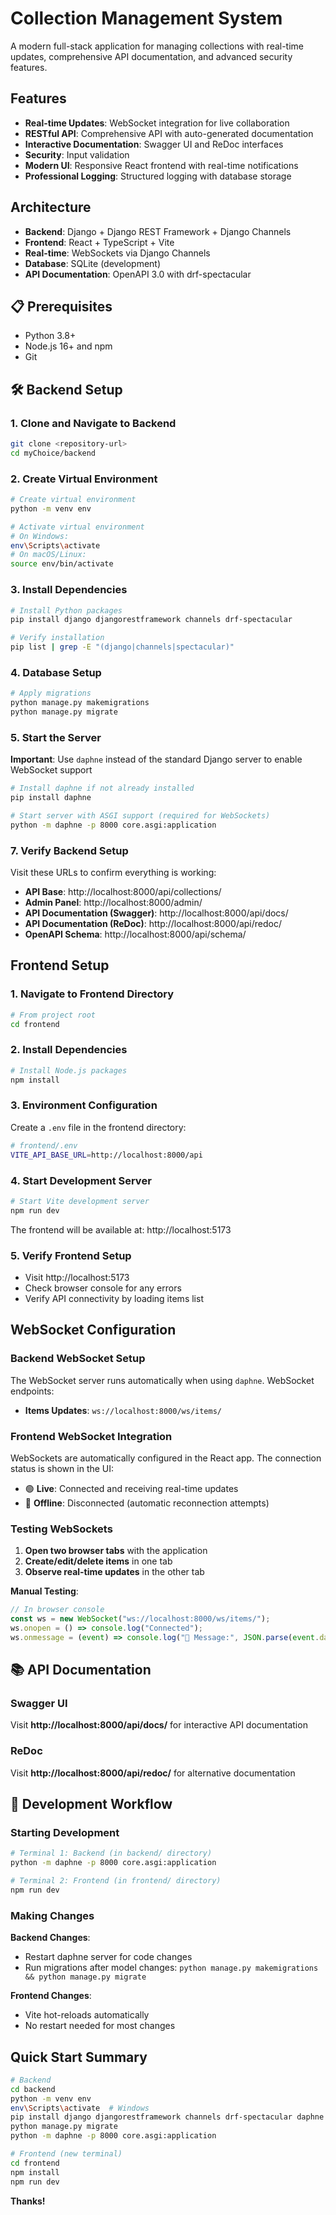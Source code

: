 # Collection Management System

A modern full-stack application for managing collections with real-time updates, comprehensive API documentation, and advanced security features.

## Features

- **Real-time Updates**: WebSocket integration for live collaboration
- **RESTful API**: Comprehensive API with auto-generated documentation
- **Interactive Documentation**: Swagger UI and ReDoc interfaces
- **Security**: Input validation
- **Modern UI**: Responsive React frontend with real-time notifications
- **Professional Logging**: Structured logging with database storage

## Architecture

- **Backend**: Django + Django REST Framework + Django Channels
- **Frontend**: React + TypeScript + Vite
- **Real-time**: WebSockets via Django Channels
- **Database**: SQLite (development)
- **API Documentation**: OpenAPI 3.0 with drf-spectacular

## 📋 Prerequisites

- Python 3.8+
- Node.js 16+ and npm
- Git

## 🛠️ Backend Setup

### 1. Clone and Navigate to Backend

```bash
git clone <repository-url>
cd myChoice/backend
```

### 2. Create Virtual Environment

```bash
# Create virtual environment
python -m venv env

# Activate virtual environment
# On Windows:
env\Scripts\activate
# On macOS/Linux:
source env/bin/activate
```

### 3. Install Dependencies

```bash
# Install Python packages
pip install django djangorestframework channels drf-spectacular

# Verify installation
pip list | grep -E "(django|channels|spectacular)"
```

### 4. Database Setup

```bash
# Apply migrations
python manage.py makemigrations
python manage.py migrate
```

### 5. Start the Server

**Important**: Use `daphne` instead of the standard Django server to enable WebSocket support

```bash
# Install daphne if not already installed
pip install daphne

# Start server with ASGI support (required for WebSockets)
python -m daphne -p 8000 core.asgi:application
```

### 7. Verify Backend Setup

Visit these URLs to confirm everything is working:

- **API Base**: http://localhost:8000/api/collections/
- **Admin Panel**: http://localhost:8000/admin/
- **API Documentation (Swagger)**: http://localhost:8000/api/docs/
- **API Documentation (ReDoc)**: http://localhost:8000/api/redoc/
- **OpenAPI Schema**: http://localhost:8000/api/schema/

## Frontend Setup

### 1. Navigate to Frontend Directory

```bash
# From project root
cd frontend
```

### 2. Install Dependencies

```bash
# Install Node.js packages
npm install
```

### 3. Environment Configuration

Create a `.env` file in the frontend directory:

```bash
# frontend/.env
VITE_API_BASE_URL=http://localhost:8000/api
```

### 4. Start Development Server

```bash
# Start Vite development server
npm run dev
```

The frontend will be available at: http://localhost:5173

### 5. Verify Frontend Setup

- Visit http://localhost:5173
- Check browser console for any errors
- Verify API connectivity by loading items list

## WebSocket Configuration

### Backend WebSocket Setup

The WebSocket server runs automatically when using `daphne`. WebSocket endpoints:

- **Items Updates**: `ws://localhost:8000/ws/items/`

### Frontend WebSocket Integration

WebSockets are automatically configured in the React app. The connection status is shown in the UI:

- 🟢 **Live**: Connected and receiving real-time updates
- 🔴 **Offline**: Disconnected (automatic reconnection attempts)

### Testing WebSockets

1. **Open two browser tabs** with the application
2. **Create/edit/delete items** in one tab
3. **Observe real-time updates** in the other tab

**Manual Testing**:

```javascript
// In browser console
const ws = new WebSocket("ws://localhost:8000/ws/items/");
ws.onopen = () => console.log("Connected");
ws.onmessage = (event) => console.log("📨 Message:", JSON.parse(event.data));
```

## 📚 API Documentation

### Swagger UI

Visit **http://localhost:8000/api/docs/** for interactive API documentation

### ReDoc

Visit **http://localhost:8000/api/redoc/** for alternative documentation

## 🔧 Development Workflow

### Starting Development

```bash
# Terminal 1: Backend (in backend/ directory)
python -m daphne -p 8000 core.asgi:application

# Terminal 2: Frontend (in frontend/ directory)
npm run dev
```

### Making Changes

**Backend Changes**:

- Restart daphne server for code changes
- Run migrations after model changes: `python manage.py makemigrations && python manage.py migrate`

**Frontend Changes**:

- Vite hot-reloads automatically
- No restart needed for most changes

## Quick Start Summary

```bash
# Backend
cd backend
python -m venv env
env\Scripts\activate  # Windows
pip install django djangorestframework channels drf-spectacular daphne
python manage.py migrate
python -m daphne -p 8000 core.asgi:application

# Frontend (new terminal)
cd frontend
npm install
npm run dev
```

**Thanks!**

